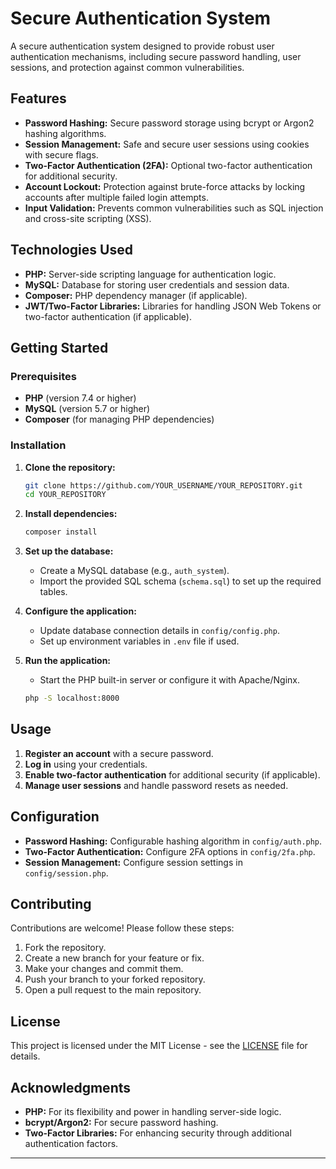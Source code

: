 
# Secure Authentication System

A secure authentication system designed to provide robust user authentication mechanisms, including secure password handling, user sessions, and protection against common vulnerabilities.

## Features

- **Password Hashing:** Secure password storage using bcrypt or Argon2 hashing algorithms.
- **Session Management:** Safe and secure user sessions using cookies with secure flags.
- **Two-Factor Authentication (2FA):** Optional two-factor authentication for additional security.
- **Account Lockout:** Protection against brute-force attacks by locking accounts after multiple failed login attempts.
- **Input Validation:** Prevents common vulnerabilities such as SQL injection and cross-site scripting (XSS).

## Technologies Used

- **PHP:** Server-side scripting language for authentication logic.
- **MySQL:** Database for storing user credentials and session data.
- **Composer:** PHP dependency manager (if applicable).
- **JWT/Two-Factor Libraries:** Libraries for handling JSON Web Tokens or two-factor authentication (if applicable).

## Getting Started

### Prerequisites

- **PHP** (version 7.4 or higher)
- **MySQL** (version 5.7 or higher)
- **Composer** (for managing PHP dependencies)

### Installation

1. **Clone the repository:**

   ```bash
   git clone https://github.com/YOUR_USERNAME/YOUR_REPOSITORY.git
   cd YOUR_REPOSITORY
   ```

2. **Install dependencies:**

   ```bash
   composer install
   ```

3. **Set up the database:**

   - Create a MySQL database (e.g., `auth_system`).
   - Import the provided SQL schema (`schema.sql`) to set up the required tables.

4. **Configure the application:**

   - Update database connection details in `config/config.php`.
   - Set up environment variables in `.env` file if used.

5. **Run the application:**

   - Start the PHP built-in server or configure it with Apache/Nginx.

   ```bash
   php -S localhost:8000
   ```

## Usage

1. **Register an account** with a secure password.
2. **Log in** using your credentials.
3. **Enable two-factor authentication** for additional security (if applicable).
4. **Manage user sessions** and handle password resets as needed.

## Configuration

- **Password Hashing:** Configurable hashing algorithm in `config/auth.php`.
- **Two-Factor Authentication:** Configure 2FA options in `config/2fa.php`.
- **Session Management:** Configure session settings in `config/session.php`.

## Contributing

Contributions are welcome! Please follow these steps:

1. Fork the repository.
2. Create a new branch for your feature or fix.
3. Make your changes and commit them.
4. Push your branch to your forked repository.
5. Open a pull request to the main repository.

## License

This project is licensed under the MIT License - see the [LICENSE](LICENSE) file for details.

## Acknowledgments

- **PHP:** For its flexibility and power in handling server-side logic.
- **bcrypt/Argon2:** For secure password hashing.
- **Two-Factor Libraries:** For enhancing security through additional authentication factors.

---

